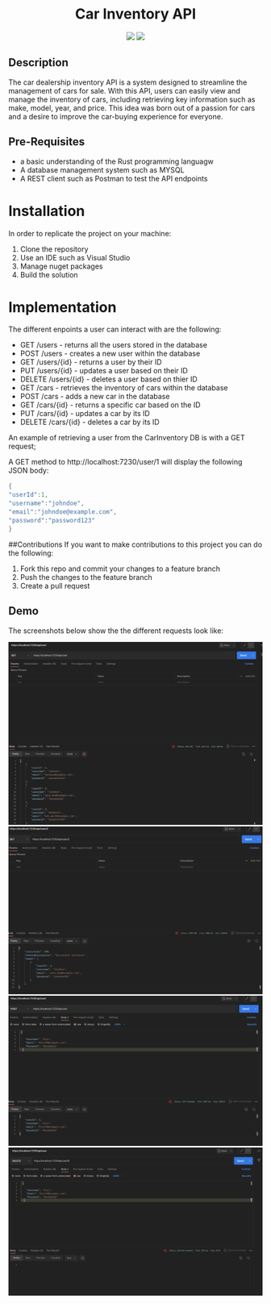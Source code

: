 <h1 align="center">Car Inventory API</h1>

<p align="center">
  <img src="https://img.shields.io/badge/Language-Rust-orange.svg">
  <img src="https://img.shields.io/badge/License-MIT-blue.svg">
</p>

## Description
The car dealership inventory API is a system designed to streamline the management of cars for sale. With this API, users can easily view and manage the inventory of cars, including retrieving key information such as make, model, year, and price. This idea was born out of a passion for cars and a desire to improve the car-buying experience for everyone.


## Pre-Requisites
- a basic understanding of the Rust programming languagw
- A database management system such as MYSQL
- A REST client such as Postman to test the API endpoints

# Installation
In order to replicate the project on your machine:
1. Clone the repository
2. Use an IDE such as Visual Studio
3. Manage nuget packages
4. Build the solution

# Implementation
The different enpoints a user can interact with are the following:

- GET /users - returns all the users stored in the database
- POST /users - creates a new user within the database
- GET /users/{id} - returns a user by their ID
- PUT /users/{id} - updates a user based on their ID
- DELETE /users/{id} - deletes a user based on thier ID
- GET /cars - retrieves the inventory of cars within the database
- POST /cars - adds a new car in the database 
- GET /cars/{id} - returns a specific car based on the ID
- PUT /cars/{id} - updates a car by its ID
- DELETE /cars/{id} - deletes a car by its ID


An example of retrieving a user from the CarInventory DB is with a GET request;

A GET method to http://localhost:7230/user/1 will display the following JSON body:
```rust
{
"userId":1,
"username":"johndoe",
"email":"johndoe@example.com",
"password":"password123"
}
```
##Contributions
If you want to make contributions to this project you can do the following:

1. Fork this repo and commit your changes to a feature branch
2. Push the changes to the feature branch
3. Create a pull request

## Demo

The screenshots below show the the different requests look like:

<img src="Screenshot/GET.png" alt="Alt text" title="Optional title">
<img src="Screenshot/GET_by_id.png" alt="Alt text" title="Optional title">
<img src="Screenshot/POST.png" alt="Alt text" title="Optional title">
<img src="Screenshot/DELETE.png" alt="Alt text" title="Optional title">




